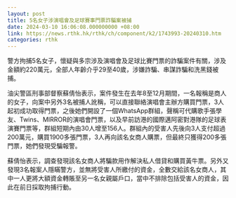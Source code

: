 ```yaml
---
layout: post
title: 5名女子涉演唱會及足球賽事門票詐騙案被捕
date: 2024-03-10 16:06:08.000000000 +08:00
link: https://news.rthk.hk/rthk/ch/component/k2/1743993-20240310.htm
categories: rthk
---
```


警方拘捕5名女子，懷疑與多宗涉及演唱會及足球比賽門票的詐騙案件有關，涉及金額約220萬元，全部人年齡介乎29至40歲，涉嫌詐騙、串謀詐騙和洗黑錢被捕。

油尖警區刑事部督察蘇倩怡表示，案件發生在去年8至12月期間，一名報稱是商人的女子，向案中另外3名被捕人訛稱，可以直接聯絡演唱會主辦方購買門票，3人起初成功取得門票，之後她們開設了一個WhatsApp群組，聲稱可代購歌手張學友、Twins、MIRROR的演唱會門票，以及早前訪港的國際邁阿密對港隊的足球表演賽門票等，群組短期內由30人增至156人。群組內的受害人先後向3人支付超過200萬元，購買1900多張門票，3人再向該名女商人購票，但最終只獲得200多張門票，她們發現受騙報警。

蘇倩怡表示，調查發現該名女商人將騙款用作解決私人借貸和購買黃牛票。另外又發現3名報案人隱瞞警方，並無將受害人所繳付的資金，全數交給該名女商人，其中一人更將大額資金轉賬至另一名女親屬戶口，當中不排除包括受害人的資金，因此在前日採取拘捕行動。
